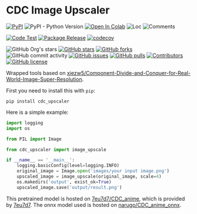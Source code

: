 # CDC Image Upscaler

[![PyPI](https://img.shields.io/pypi/v/cdc_upscaler)](https://pypi.org/project/cdc_upscaler/)
![PyPI - Python Version](https://img.shields.io/pypi/pyversions/cdc_upscaler)
[![Open In Colab](https://colab.research.google.com/assets/colab-badge.svg)](https://colab.research.google.com/github/narugo1992/cdc_upscaler/blob/main/examples/cdc_upscaler_example.ipynb)
![Loc](https://img.shields.io/endpoint?url=https://gist.githubusercontent.com/narugo1992/76c126fca51d24785534a1f3c8cac20d/raw/loc.json)
![Comments](https://img.shields.io/endpoint?url=https://gist.githubusercontent.com/narugo1992/76c126fca51d24785534a1f3c8cac20d/raw/comments.json)

[![Code Test](https://github.com/narugo1992/cdc_upscaler/workflows/Code%20Test/badge.svg)](https://github.com/narugo1992/cdc_upscaler/actions?query=workflow%3A%22Code+Test%22)
[![Package Release](https://github.com/narugo1992/cdc_upscaler/workflows/Package%20Release/badge.svg)](https://github.com/narugo1992/cdc_upscaler/actions?query=workflow%3A%22Package+Release%22)
[![codecov](https://codecov.io/gh/narugo1992/cdc_upscaler/branch/main/graph/badge.svg?token=XJVDP4EFAT)](https://codecov.io/gh/narugo1992/cdc_upscaler)

![GitHub Org's stars](https://img.shields.io/github/stars/narugo1992)
[![GitHub stars](https://img.shields.io/github/stars/narugo1992/cdc_upscaler)](https://github.com/narugo1992/cdc_upscaler/stargazers)
[![GitHub forks](https://img.shields.io/github/forks/narugo1992/cdc_upscaler)](https://github.com/narugo1992/cdc_upscaler/network)
![GitHub commit activity](https://img.shields.io/github/commit-activity/m/narugo1992/cdc_upscaler)
[![GitHub issues](https://img.shields.io/github/issues/narugo1992/cdc_upscaler)](https://github.com/narugo1992/cdc_upscaler/issues)
[![GitHub pulls](https://img.shields.io/github/issues-pr/narugo1992/cdc_upscaler)](https://github.com/narugo1992/cdc_upscaler/pulls)
[![Contributors](https://img.shields.io/github/contributors/narugo1992/cdc_upscaler)](https://github.com/narugo1992/cdc_upscaler/graphs/contributors)
[![GitHub license](https://img.shields.io/github/license/narugo1992/cdc_upscaler)](https://github.com/narugo1992/cdc_upscaler/blob/master/LICENSE)

Wrapped tools based
on [xiezw5/Component-Divide-and-Conquer-for-Real-World-Image-Super-Resolution](https://github.com/xiezw5/Component-Divide-and-Conquer-for-Real-World-Image-Super-Resolution).

First you need to install this with `pip`:

```shell
pip install cdc_upscaler
```

Here is a simple example:

```python
import logging
import os

from PIL import Image

from cdc_upscaler import image_upscale

if __name__ == '__main__':
    logging.basicConfig(level=logging.INFO)
    original_image = Image.open('images/your input image.png')
    upscaled_image = image_upscale(original_image, scale=4)
    os.makedirs('output', exist_ok=True)
    upscaled_image.save('output/result.png')

```

This pretrained model is hosted on [7eu7d7/CDC_anime](https://huggingface.co/7eu7d7/CDC_anime), which is provided
by [7eu7d7](https://github.com/7eu7d7). The onnx model used is hosted
on [narugo/CDC_anime_onnx](https://huggingface.co/narugo/CDC_anime_onnx/tree/main).
